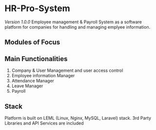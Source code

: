# HR-Pro-System
*Version 1.0.0*
Employee management &amp; Payroll System as a software platform for companies for handling and managing emplyee information.

## Modules of Focus 
Main Functionalities
---
1. Company & User Management and user access control 
2. Employee information Manager
3. Attendance Manager
4. Leave Manager 
5. Payroll


## Stack
Platform is built on LEML (Linux, Nginx, MySQL, Laravel) stack. 3rd Party Libraries and API Services are included

